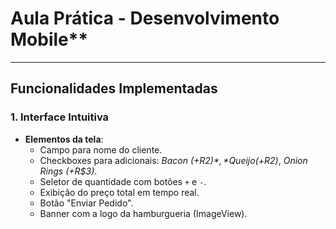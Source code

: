# Aula Prática - Desenvolvimento Mobile**  
---
## Funcionalidades Implementadas  

### **1. Interface Intuitiva**  
- **Elementos da tela**:  
  - Campo para nome do cliente.  
  - Checkboxes para adicionais: *Bacon (+R$2)*, *Queijo (+R$2)*, *Onion Rings (+R$3)*.  
  - Seletor de quantidade com botões `+` e `-`.  
  - Exibição do preço total em tempo real.  
  - Botão "Enviar Pedido".  
  - Banner com a logo da hamburgueria (ImageView).

